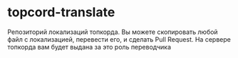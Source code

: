 # topcord-translate
Репозиторий локализаций топкорда.
Вы можете скопировать любой файл с локализацией, перевести его, и сделать Pull Request.
На сервере топкорда вам будет выдана за это роль переводчика
